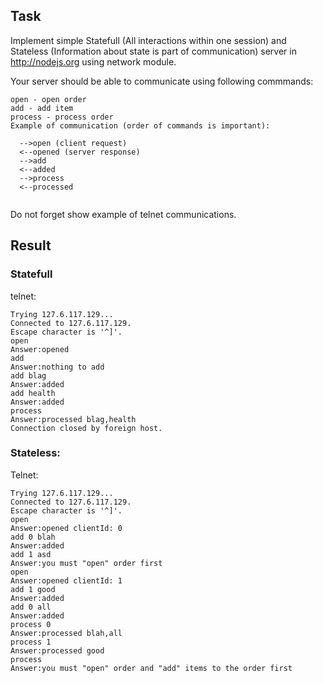 ## Task

Implement simple Statefull (All interactions within one session) and Stateless (Information about state is part of communication) server in http://nodejs.org using network module.

Your server should be able to communicate using following commmands:
```
open - open order
add - add item
process - process order
Example of communication (order of commands is important):

  -->open (client request)
  <--opened (server response)
  -->add
  <--added
  -->process
  <--processed
  
```

Do not forget show example of telnet communications.

## Result

### Statefull

telnet:
```
Trying 127.6.117.129...
Connected to 127.6.117.129.
Escape character is '^]'.
open
Answer:opened
add
Answer:nothing to add
add blag
Answer:added
add health
Answer:added
process
Answer:processed blag,health
Connection closed by foreign host.
```

### Stateless:

Telnet:

```
Trying 127.6.117.129...
Connected to 127.6.117.129.
Escape character is '^]'.
open
Answer:opened clientId: 0
add 0 blah
Answer:added
add 1 asd
Answer:you must "open" order first
open
Answer:opened clientId: 1
add 1 good
Answer:added
add 0 all
Answer:added
process 0
Answer:processed blah,all
process 1
Answer:processed good
process
Answer:you must "open" order and "add" items to the order first
```

